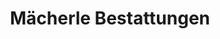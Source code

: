 ---
title: "Mächerle Bestattungen"
url: /woerth-am-rhein/maecherle-bestattungen/
shop: Bestattungen
---